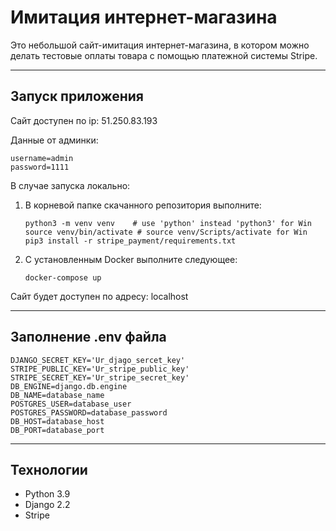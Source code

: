 # Имитация интернет-магазина

Это небольшой сайт-имитация интернет-магазина, в котором можно делать тестовые оплаты товара с помощью платежной системы Stripe.

---
## Запуск приложения
Сайт доступен по ip: 51.250.83.193

Данные от админки:
```
username=admin
password=1111
```
В случае запуска локально:
1. В корневой папке скачанного репозитория выполните:
    ```
    python3 -m venv venv    # use 'python' instead 'python3' for Win
    source venv/bin/activate # source venv/Scripts/activate for Win
    pip3 install -r stripe_payment/requirements.txt
    ```
2. C установленным Docker выполните следующее:
    ```
    docker-compose up 
    ```
Сайт будет доступен по адресу: localhost
    
 

---

## Заполнение .env файла
```
DJANGO_SECRET_KEY='Ur_djago_sercet_key'
STRIPE_PUBLIC_KEY='Ur_stripe_public_key'
STRIPE_SECRET_KEY='Ur_stripe_secret_key'
DB_ENGINE=django.db.engine
DB_NAME=database_name 
POSTGRES_USER=database_user
POSTGRES_PASSWORD=database_password
DB_HOST=database_host
DB_PORT=database_port
```
 ---

## Технологии

- Python 3.9
- Django 2.2
- Stripe